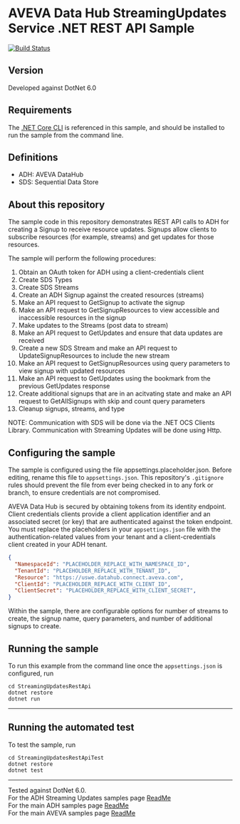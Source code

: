 # AVEVA Data Hub StreamingUpdates Service .NET REST API Sample

[![Build Status](https://dev.azure.com/osieng/engineering/_apis/build/status%2Fproduct-readiness%2FADH%2Fosisoft.sample-adh-streaming-updates_rest_api-dotnet?repoName=osisoft%2Fsample-adh-streaming-updates_rest_api-dotnet&branchName=main)](https://dev.azure.com/osieng/engineering/_build/latest?definitionId=5624&repoName=osisoft%2Fsample-adh-streaming-updates_rest_api-dotnet&branchName=main)

## Version
Developed against DotNet 6.0

## Requirements
The [.NET Core CLI](https://docs.microsoft.com/en-us/dotnet/core/tools/) is referenced in this sample, and should be installed to run the sample from the command line.

## Definitions
* ADH: AVEVA DataHub
* SDS: Sequential Data Store

## About this repository

The sample code in this repository demonstrates REST API calls to ADH for creating a Signup to receive resource updates. Signups allow clients to subscribe resources (for example, streams) and get updates for those resources.

The sample will perform the following procedures:
1. Obtain an OAuth token for ADH using a client-credentials client
1. Create SDS Types
1. Create SDS Streams
1. Create an ADH Signup against the created resources (streams)
1. Make an API request to GetSignup to activate the signup
1. Make an API request to GetSignupResources to view accessible and inaccessible resources in the signup
1. Make updates to the Streams (post data to stream)
1. Make an API request to GetUpdates and ensure that data updates are received
1. Create a new SDS Stream and make an API request to UpdateSignupResources to include the new stream
1. Make an API request to GetSignupResources using query parameters to view signup with updated resources
1. Make an API request to GetUpdates using the bookmark from the previous GetUpdates response
1. Create additional signups that are in an acitvating state and make an API request to GetAllSignups with skip and count query parameters
1. Cleanup signups, streams, and type

NOTE: Communication with SDS will be done via the .NET OCS Clients Library. Communication with Streaming Updates will be done using Http.

## Configuring the sample

The sample is configured using the file appsettings.placeholder.json.  Before editing, rename this file to `appsettings.json`. This repository's `.gitignore` rules should prevent the file from ever being checked in to any fork or branch, to ensure credentials are not compromised. 

AVEVA Data Hub is secured by obtaining tokens from its identity endpoint. Client credentials clients provide a client application identifier and an associated secret (or key) that are authenticated against the token endpoint. You must replace the placeholders in your `appsettings.json` file with the authentication-related values from your tenant and a client-credentials client created in your ADH tenant.

```json
{
  "NamespaceId": "PLACEHOLDER_REPLACE_WITH_NAMESPACE_ID",
  "TenantId": "PLACEHOLDER_REPLACE_WITH_TENANT_ID",
  "Resource": "https://uswe.datahub.connect.aveva.com",
  "ClientId": "PLACEHOLDER_REPLACE_WITH_CLIENT_ID",
  "ClientSecret": "PLACEHOLDER_REPLACE_WITH_CLIENT_SECRET",
}
```

Within the sample, there are configurable options for number of streams to create, the signup name, query parameters, and number of additional signups to create.

## Running the sample

To run this example from the command line once the `appsettings.json` is configured, run

```shell
cd StreamingUpdatesRestApi
dotnet restore
dotnet run
```
---

## Running the automated test

To test the sample, run

```shell
cd StreamingUpdatesRestApiTest
dotnet restore
dotnet test
```

---

Tested against DotNet 6.0.  
For the ADH Streaming Updates samples page [ReadMe]()  
For the main ADH samples page [ReadMe](https://github.com/AVEVA/AVEVA-Samples-CloudOperations)  
For the main AVEVA samples page [ReadMe](https://github.com/AVEVA/AVEVA-Samples)
